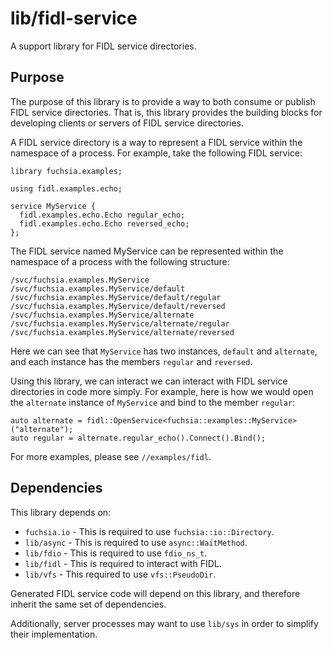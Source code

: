 # lib/fidl-service

A support library for FIDL service directories.

## Purpose

The purpose of this library is to provide a way to both consume or publish FIDL
service directories. That is, this library provides the building blocks for
developing clients or servers of FIDL service directories.

A FIDL service directory is a way to represent a FIDL service within the
namespace of a process. For example, take the following FIDL service:

```
library fuchsia.examples;

using fidl.examples.echo;

service MyService {
  fidl.examples.echo.Echo regular_echo;
  fidl.examples.echo.Echo reversed_echo;
};
```

The FIDL service named MyService can be represented within the namespace of a
process with the following structure:

```
/svc/fuchsia.examples.MyService
/svc/fuchsia.examples.MyService/default
/svc/fuchsia.examples.MyService/default/regular
/svc/fuchsia.examples.MyService/default/reversed
/svc/fuchsia.examples.MyService/alternate
/svc/fuchsia.examples.MyService/alternate/regular
/svc/fuchsia.examples.MyService/alternate/reversed
```

Here we can see that `MyService` has two instances, `default` and `alternate`,
and each instance has the members `regular` and `reversed`.

Using this library, we can interact we can interact with FIDL service
directories in code more simply. For example, here is how we would open the
`alternate` instance of `MyService` and bind to the member `regular`:

```
auto alternate = fidl::OpenService<fuchsia::examples::MyService>("alternate");
auto regular = alternate.regular_echo().Connect().Bind();
```

For more examples, please see `//examples/fidl`.

## Dependencies

This library depends on:
* `fuchsia.io` - This is required to use `fuchsia::io::Directory`.
* `lib/async` - This is required to use `async::WaitMethod`.
* `lib/fdio` - This is required to use `fdio_ns_t`.
* `lib/fidl` - This is required to interact with FIDL.
* `lib/vfs` - This required to use `vfs::PseudoDir`.

Generated FIDL service code will depend on this library, and therefore inherit
the same set of dependencies.

Additionally, server processes may want to use `lib/sys` in order to simplify
their implementation.
